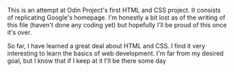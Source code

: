 This is an attempt at Odin Project's first HTML and CSS project. It consists of replicating Google's homepage. I'm honestly a bit lost as of the writing of this file (haven't done any coding yet) but hopefully I'll be proud of this once it's over. 

So far, I have learned a great deal about HTML and CSS. I find it very interesting to learn the basics of web development. I'm far from my desired goal, but I know that if I keep at it I'll be there some day